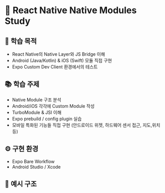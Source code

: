 # 🧱 React Native Native Modules Study

## 🎯 학습 목적

- React Native의 Native Layer와 JS Bridge 이해
- Android (Java/Kotlin) & iOS (Swift) 모듈 직접 구현
- Expo Custom Dev Client 환경에서의 테스트

## 📚 학습 주제

- Native Module 구조 분석
- Android/iOS 각각에 Custom Module 작성
- TurboModule & JSI 이해
- Expo prebuild / config plugin 실습
- 모바일 특화된 기능들 직접 구현 (안드로이드 위젯, 하드웨어 센서 접근, 지도,위치 등)

## ⚙️ 구현 환경

- Expo Bare Workflow
- Android Studio / Xcode

## 🧩 예시 구조
